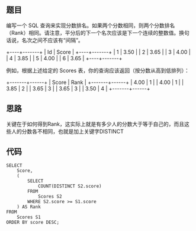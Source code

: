 ## 题目

编写一个 SQL 查询来实现分数排名。如果两个分数相同，则两个分数排名（Rank）相同。请注意，平分后的下一个名次应该是下一个连续的整数值。换句话说，名次之间不应该有“间隔”。

+----+-------+
| Id | Score |
+----+-------+
| 1  | 3.50  |
| 2  | 3.65  |
| 3  | 4.00  |
| 4  | 3.85  |
| 5  | 4.00  |
| 6  | 3.65  |
+----+-------+


例如，根据上述给定的 Scores 表，你的查询应该返回（按分数从高到低排列）：

+-------+------+
| Score | Rank |
+-------+------+
| 4.00  | 1    |
| 4.00  | 1    |
| 3.85  | 2    |
| 3.65  | 3    |
| 3.65  | 3    |
| 3.50  | 4    |
+-------+------+

## 思路

关键在于如何得到Rank，这实际上就是有多少人的分数大于等于自己的，而且这些人的分数各不相同，也就是加上关键字DISTINCT

## 代码

```mysql
SELECT
    Score, 
    (
        SELECT 
            COUNT(DISTINCT S2.score)
        FROM 
            Scores S2
        WHERE S2.score >= S1.score
    ) AS Rank
FROM 
    Scores S1
ORDER BY score DESC;
```








